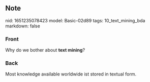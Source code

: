 ## Note
nid: 1651235078423
model: Basic-02d89
tags: 10_text_mining_bda
markdown: false

### Front
Why do we bother about <b>text mining</b>?

### Back
Most knowledge available worldwide ist stored in textual form.
